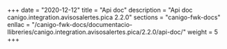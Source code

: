 +++
date        = "2020-12-12"
title       = "Api doc"
description = "Api doc canigo.integration.avisosalertes.pica 2.2.0"
sections    = "canigo-fwk-docs"
enllac		= "/canigo-fwk-docs/documentacio-llibreries/canigo.integration.avisosalertes.pica/2.2.0/api-doc/"
weight		= 5
+++

